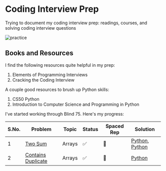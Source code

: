 # Coding Interview Prep

Trying to document my coding interview prep: readings, courses, and solving coding interview questions

![practice](https://i.imgur.com/iIumReY.png)

## Books and Resources
I find the following resources quite helpful in my prep:

1. Elements of Programming Interviews
2. Cracking the Coding Interview

A couple good resources to brush up Python skills:

1. CS50 Python
2. Introduction to Computer Science and Programming in Python

I've started working through Blind 75. Here's my progress:

|S.No.|Problem|Topic|Status|Spaced Rep|Solution|
|----|----|----|----|-----|----|
|1|[Two Sum](https://leetcode.com/problems/two-sum/)|Arrays|✅|🔵|[Python](https://github.com/balapriyac/coding-interview-prep/blob/main/arrays/two-sum/1.py), [Python](https://github.com/balapriyac/coding-interview-prep/blob/main/arrays/two-sum/2.py)|
|2|[Contains Duplicate](https://leetcode.com/problems/contains-duplicate/)|Arrays|✅|🔵|[Python](https://github.com/balapriyac/coding-interview-prep/blob/main/arrays/contains-duplicate/solution.py)|
